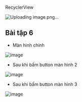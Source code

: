 RecyclerView

![Uploading image.png…]()


Bài tập 6
- 

- Màn hình chính

![image](https://github.com/user-attachments/assets/0d1f9a93-5d0c-482f-8632-44b5d9bff28c)

- Sau khi bấm button màn hình 2

![image](https://github.com/user-attachments/assets/b48ebca7-d683-4092-aabb-72ec5d7aa615)

- Sau khi bấm button màn hình 3

![image](https://github.com/user-attachments/assets/b554804a-df95-47d7-b236-4e1986e8a28c)
